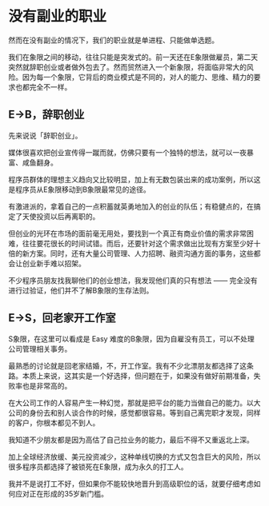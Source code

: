 # 没有副业的职业

然而在没有副业的情况下，我们的职业就是单进程、只能做单选题。

我们在象限之间的移动，往往只能是突发式的。前一天还在E象限做雇员，第二天突然就辞职创业或者做外包去了。然而贸然进入一个新象限，将面临非常大的风险。因为每一个象限，它背后的商业模式是不同的，对人的能力、思维、精力的要求也都完全不一样。

## E→B，辞职创业

先来说说「辞职创业」。

媒体很喜欢把创业宣传得一蹴而就，仿佛只要有一个独特的想法，就可以一夜暴富、咸鱼翻身。

程序员群体的理想主义趋向又比较明显，加上有无数包装出来的成功案例，所以这是程序员从E象限移动到B象限最常见的途径。

有激进派的，拿着自己的一点积蓄就英勇地加入的创业的队伍；有稳健点的，在搞定了天使投资以后再离职的。

但创业的光环在市场的面前毫无用处，要找到一个真正有商业价值的需求非常困难，往往要花很长的时间试错。而后，还要针对这个需求做出比现有方案至少好十倍的新方案。同时，还有大量公司管理、人力招聘、融资沟通方面的事务，这些都会让创业新手难以招架。

不少程序员朋友找我聊他们的创业想法，我发现他们真的只有想法 —— 完全没有进行过验证，他们并不了解B象限的生存法则。

## E→S，回老家开工作室

S象限，在这里可以看成是 Easy 难度的B象限，因为自雇没有员工，可以不处理公司管理相关事务。

最熟悉的讨论就是回老家结婚，不，开工作室。我有不少北漂朋友都选择了这条路。本质上来说，这其实是一个好选择，但问题在于，如果没有做好前期准备，失败率也是非常高的。

在大公司工作的人容易产生一种幻觉，那就是把平台的能力当做自己的能力。以大公司的身份去和别人谈合作的时候，感觉都很容易。等到自己离完职才发现，同样的客户，你根本都见不到人。

我知道不少朋友都是因为高估了自己拉业务的能力，最后不得不又重返北上深。

加上全球经济放缓、美元投资减少，这种单线切换的方式又包含巨大的风险，所以很多程序员都选择了被锁死在E象限，成为永久的打工人。

我并不是说打工不好，但如果你不能较快地晋升到高级职位的话，就要仔细考虑如何应对正在形成的35岁新门槛。